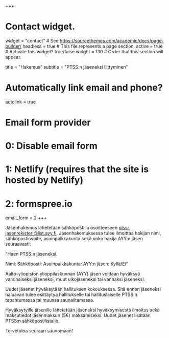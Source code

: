+++
# Contact widget.
widget = "contact"  # See https://sourcethemes.com/academic/docs/page-builder/
headless = true  # This file represents a page section.
active = true  # Activate this widget? true/false
weight = 130  # Order that this section will appear.

title = "Hakemus"
subtitle = "PTSS:n jäseneksi liittyminen"

# Automatically link email and phone?
autolink = true

# Email form provider
#   0: Disable email form
#   1: Netlify (requires that the site is hosted by Netlify)
#   2: formspree.io
email_form = 2
+++

Jäsenhakemus lähetetään sähköpostilla osoitteeseen ptss-jasenrekisteri@list.ayy.fi. Jäsenhakemuksessa tulee ilmoittaa hakijan nimi, sähköpostiosoite, asuinpaikkakunta sekä onko hakija AYY:n jäsen seuraavasti:

"Haen PTSS:n jäseneksi.

Nimi:
Sähköposti:
Asuinpaikkakunta:
AYY:n jäsen: Kyllä/Ei"

Aalto-yliopiston ylioppilaskunnan (AYY) jäsen voidaan hyväksyä varsinaiseksi jäseneksi, muut ulkojäseneksi tai vanhaksi jäseneksi. 

Uudet jäsenet hyväksytään hallituksen kokouksessa. Sitä ennen jäseneksi haluavan tulee esittäytyä hallitukselle tai hallituslaiselle PTSS:n tapahtumassa tai muussa saunailtamassa.

Hyväksytyille jäsenille lähetetään jäseneksi hyväksymisestä ilmoitus sekä maksutiedot jäsenmaksun (5€) maksamiseksi. Uudet jäsenet lisätään PTSS:n sähköpostilistalle.

Tervetuloa seuraan saunomaan!
